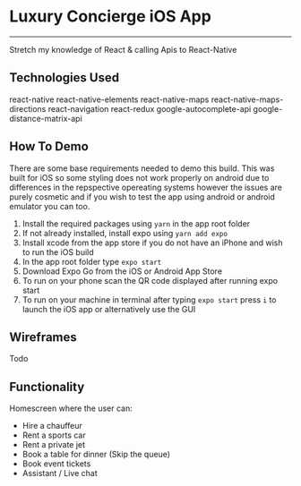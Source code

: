 # Luxury Concierge iOS App
---

Stretch my knowledge of React & calling Apis to React-Native

## Technologies Used

react-native
react-native-elements
react-native-maps
react-native-maps-directions
react-navigation
react-redux
google-autocomplete-api
google-distance-matrix-api
## How To Demo

There are some base requirements needed to demo this build. This was built for iOS so some styling does not work properly on android due to differences in the repspective opereating systems however the issues are purely cosmetic and if you wish to test the app using android or android emulator you can too.

1. Install the required packages using `yarn` in the app root folder
2. If not already installed, install expo using `yarn add expo`
3. Install xcode from the app store if you do not have an iPhone and wish to run the iOS build
4. In the app root folder type `expo start`
5. Download Expo Go from the iOS or Android App Store
6. To run on your phone scan the QR code displayed after running expo start
7. To run on your machine in terminal after typing `expo start` press `i` to launch the iOS app or alternatively use the GUI

## Wireframes

Todo

## Functionality

Homescreen where the user can:
-   Hire a chauffeur
-   Rent a sports car 
-   Rent a private jet
-   Book a table for dinner (Skip the queue)
-   Book event tickets
-   Assistant / Live chat